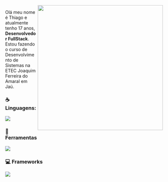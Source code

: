 <img src="https://raw.githubusercontent.com/MicaelliMedeiros/micaellimedeiros/master/image/computer-illustration.png" min-width="400px" max-width="400px" width="400px" align="right">

<p align="left"> 
  Olá meu nome é Thiago e atualmente tenho 17 anos,<strong> Desenvolvedor FullStack</strong>.<br>
  Estou fazendo o curso de Desenvolvimento de Sistemas na ETEC Joaquim Ferreira do Amaral em Jaú.
</p>

<p align="left">
   <h3>☕Linguagens:</h3> 
                      <a href="https://skillicons.dev">
                          <img src="https://skillicons.dev/icons?i=javascript,html,css,cs,git,,php,py,mysql&perline=5" />
                      </a>   

</p>

<p align="left">
  <h3>💼 Ferramentas</h3> 
                      <a href="https://skillicons.dev">
                          <img src="https://skillicons.dev/icons?i=visualstudio,vscode,unity,github" />
                      </a>   
</p>

<p align="left">
  <h3>💻 Frameworks</h3> 
                      <a href="https://skillicons.dev">
                          <img src="https://skillicons.dev/icons?i=bootstrap,dotnet,nodejs" />
                      </a>   
</p>
